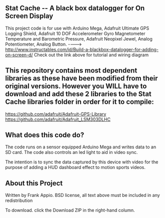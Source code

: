 ## Stat Cache -- A black box datalogger for On Screen Display ## 

This project code is for use with Arduino Mega, Adafruit Ultimate GPS Logging Shield, Adafruit 10 DOF Accelerometer Gyro Magnetometer Temperature and Barometric Pressure, Adafruit Neopixel Jewel, Analog Potentiometer, Analog Button.
----> http://www.instructables.com/id/Build-a-blackbox-datalogger-for-adding-on-screen-d/
Check out the link above for tutorial and wiring diagram

## This repository contains most dependent libraries as these have been modified from their original versions. However you WILL have to download and add these 2 libraries to the Stat Cache libraries folder in order for it to compile: ## 

https://github.com/adafruit/Adafruit-GPS-Library 
https://github.com/adafruit/Adafruit_LSM303DLHC

## What does this code do? ## 

The code runs on a sensor equipped Arduino Mega and writes data to an SD card. The code also controls an led light to aid in video sync.

The intention is to sync the data captured by this device with video for the purpose of adding a HUD dashboard effect to motion sports videos.

## About this Project ## 

Written by Frank Appio.
BSD license, all text above must be included in any redistribution

To download. click the Download ZIP in the right-hand column.
